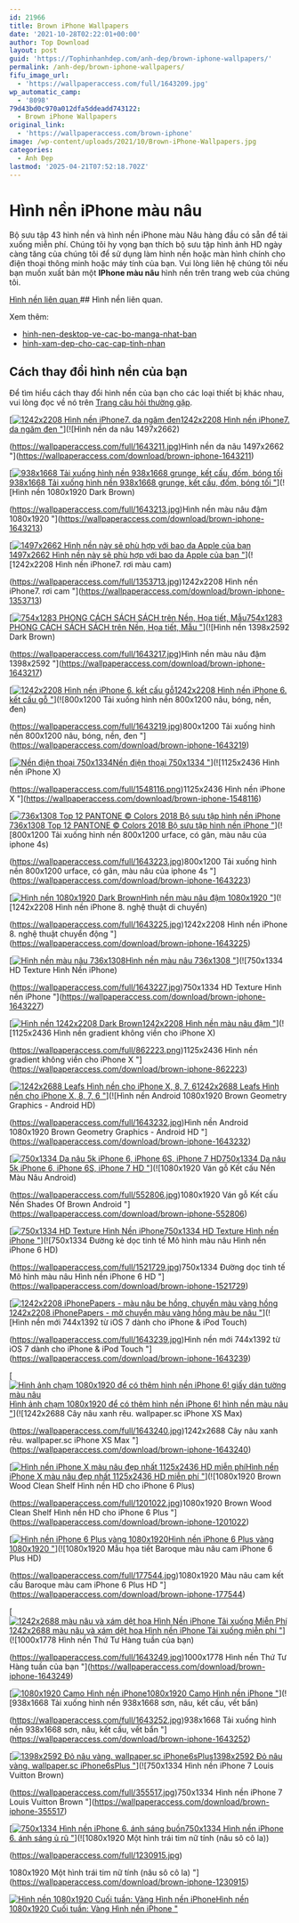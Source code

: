 ```yaml
---
id: 21966
title: Brown iPhone Wallpapers
date: '2021-10-28T02:22:01+00:00'
author: Top Download
layout: post
guid: 'https://Tophinhanhdep.com/anh-dep/brown-iphone-wallpapers/'
permalink: /anh-dep/brown-iphone-wallpapers/
fifu_image_url:
  - 'https://wallpaperaccess.com/full/1643209.jpg'
wp_automatic_camp:
  - '8098'
79d43bd0c970a012dfa5ddeadd743122:
  - Brown iPhone Wallpapers
original_link:
  - 'https://wallpaperaccess.com/brown-iphone'
image: /wp-content/uploads/2021/10/Brown-iPhone-Wallpapers.jpg
categories:
  - Ảnh Đẹp
lastmod: '2025-04-21T07:52:18.702Z'
---
```

# Hình nền iPhone màu nâu

Bộ sưu tập 43 hình nền và hình nền iPhone màu Nâu hàng đầu có sẵn để tải xuống miễn phí. Chúng tôi hy vọng bạn thích bộ sưu tập hình ảnh HD ngày càng tăng của chúng tôi để sử dụng làm hình nền hoặc màn hình chính cho điện thoại thông minh hoặc máy tính của bạn. Vui lòng liên hệ chúng tôi nếu bạn muốn xuất bản một **IPhone màu nâu** hình nền trên trang web của chúng tôi.

[Hình nền liên quan ](#related) ## Hình nền liên quan.

   
 Xem thêm:

   
- [hinh-nen-desktop-ve-cac-bo-manga-nhat-ban](https://tophinhanhdep.com/anh-anime/hinh-nen-desktop-ve-cac-bo-manga-nhat-ban/)
- [hinh-xam-dep-cho-cac-cap-tinh-nhan](https://tophinhanhdep.com/hinh-xam-dep/hinh-xam-dep-cho-cac-cap-tinh-nhan/)

## Cách thay đổi hình nền của bạn

Để tìm hiểu cách thay đổi hình nền của bạn cho các loại thiết bị khác nhau, vui lòng đọc về nó trên [Trang câu hỏi thường gặp](https://tophinhanhdep.com/faq/).

  
[[![1242x2208 Hình nền iPhone7.  da ngăm đen](https://wallpaperaccess.com/full/1643209.jpg)1242x2208 Hình nền iPhone7. da ngăm đen "](https://wallpaperaccess.com/download/brown-iphone-1643209)](![Hình nền da nâu 1497x2662)

(https://wallpaperaccess.com/full/1643211.jpg)Hình nền da nâu 1497x2662 "](https://wallpaperaccess.com/download/brown-iphone-1643211)

[[![938x1668 Tải xuống hình nền 938x1668 grunge, kết cấu, đốm, bóng tối](https://wallpaperaccess.com/full/853876.jpg)938x1668 Tải xuống hình nền 938x1668 grunge, kết cấu, đốm, bóng tối "](https://wallpaperaccess.com/download/brown-iphone-853876)](![Hình nền 1080x1920 Dark Brown)

(https://wallpaperaccess.com/full/1643213.jpg)Hình nền màu nâu đậm 1080x1920 "](https://wallpaperaccess.com/download/brown-iphone-1643213)

[[![1497x2662 Hình nền này sẽ phù hợp với bao da Apple của bạn](https://wallpaperaccess.com/full/853783.jpg)1497x2662 Hình nền này sẽ phù hợp với bao da Apple của bạn "](https://wallpaperaccess.com/download/brown-iphone-853783)](![1242x2208 Hình nền iPhone7.  rơi màu cam)

(https://wallpaperaccess.com/full/1353713.jpg)1242x2208 Hình nền iPhone7. rơi cam "](https://wallpaperaccess.com/download/brown-iphone-1353713)

[[![754x1283 PHONG CÁCH SÁCH SÁCH trên Nền, Họa tiết, Mẫu](https://wallpaperaccess.com/full/948735.jpg)754x1283 PHONG CÁCH SÁCH SÁCH trên Nền, Họa tiết, Mẫu "](https://wallpaperaccess.com/download/brown-iphone-948735)](![Hình nền 1398x2592 Dark Brown)

(https://wallpaperaccess.com/full/1643217.jpg)Hình nền màu nâu đậm 1398x2592 "](https://wallpaperaccess.com/download/brown-iphone-1643217)

[[![1242x2208 Hình nền iPhone 6.  kết cấu gỗ](https://wallpaperaccess.com/full/1643218.jpg)1242x2208 Hình nền iPhone 6. kết cấu gỗ "](https://wallpaperaccess.com/download/brown-iphone-1643218)](![800x1200 Tải xuống hình nền 800x1200 nâu, bóng, nền, đen)

(https://wallpaperaccess.com/full/1643219.jpg)800x1200 Tải xuống hình nền 800x1200 nâu, bóng, nền, đen "](https://wallpaperaccess.com/download/brown-iphone-1643219)

[[![Nền điện thoại 750x1334](https://wallpaperaccess.com/full/948740.jpg)Nền điện thoại 750x1334 "](https://wallpaperaccess.com/download/brown-iphone-948740)](![1125x2436 Hình nền iPhone X)

(https://wallpaperaccess.com/full/1548116.png)1125x2436 Hình nền iPhone X "](https://wallpaperaccess.com/download/brown-iphone-1548116)

[[![736x1308 Top 12 PANTONE © Colors 2018 Bộ sưu tập hình nền iPhone](https://wallpaperaccess.com/full/1643222.jpg)736x1308 Top 12 PANTONE © Colors 2018 Bộ sưu tập hình nền iPhone "](https://wallpaperaccess.com/download/brown-iphone-1643222)](![800x1200 Tải xuống hình nền 800x1200 urface, có gân, màu nâu của iphone 4s)

(https://wallpaperaccess.com/full/1643223.jpg)800x1200 Tải xuống hình nền 800x1200 urface, có gân, màu nâu của iphone 4s "](https://wallpaperaccess.com/download/brown-iphone-1643223)

[[![Hình nền 1080x1920 Dark Brown](https://wallpaperaccess.com/full/1643224.jpg)Hình nền màu nâu đậm 1080x1920 "](https://wallpaperaccess.com/download/brown-iphone-1643224)](![1242x2208 Hình nền iPhone 8.  nghệ thuật di chuyển)

(https://wallpaperaccess.com/full/1643225.jpg)1242x2208 Hình nền iPhone 8. nghệ thuật chuyển động "](https://wallpaperaccess.com/download/brown-iphone-1643225)

[[![Hình nền màu nâu 736x1308](https://wallpaperaccess.com/full/1643226.jpg)Hình nền màu nâu 736x1308 "](https://wallpaperaccess.com/download/brown-iphone-1643226)](![750x1334 HD Texture Hình Nền iPhone)

(https://wallpaperaccess.com/full/1643227.jpg)750x1334 HD Texture Hình nền iPhone "](https://wallpaperaccess.com/download/brown-iphone-1643227)

[[![Hình nền 1242x2208 Dark Brown](https://wallpaperaccess.com/full/1643228.jpg)1242x2208 Hình nền màu nâu đậm "](https://wallpaperaccess.com/download/brown-iphone-1643228)](![1125x2436 Hình nền gradient không viền cho iPhone X)

(https://wallpaperaccess.com/full/862223.png)1125x2436 Hình nền gradient không viền cho iPhone X "](https://wallpaperaccess.com/download/brown-iphone-862223)

[[![1242x2688 Leafs Hình nền cho iPhone X, 8, 7, 6](https://wallpaperaccess.com/full/1643231.png)1242x2688 Leafs Hình nền cho iPhone X, 8, 7, 6 "](https://wallpaperaccess.com/download/brown-iphone-1643231)](![Hình nền Android 1080x1920 Brown Geometry Graphics - Android HD)

(https://wallpaperaccess.com/full/1643232.jpg)Hình nền Android 1080x1920 Brown Geometry Graphics - Android HD "](https://wallpaperaccess.com/download/brown-iphone-1643232)

[[![750x1334 Da nâu 5k iPhone 6, iPhone 6S, iPhone 7 HD](https://wallpaperaccess.com/full/1643234.jpg)750x1334 Da nâu 5k iPhone 6, iPhone 6S, iPhone 7 HD "](https://wallpaperaccess.com/download/brown-iphone-1643234)](![1080x1920 Ván gỗ Kết cấu Nền Màu Nâu Android)

(https://wallpaperaccess.com/full/552806.jpg)1080x1920 Ván gỗ Kết cấu Nền Shades Of Brown Android "](https://wallpaperaccess.com/download/brown-iphone-552806)

[[![750x1334 HD Texture Hình Nền iPhone](https://wallpaperaccess.com/full/1643236.jpg)750x1334 HD Texture Hình nền iPhone "](https://wallpaperaccess.com/download/brown-iphone-1643236)](![750x1334 Đường kẻ dọc tinh tế Mô hình màu nâu Hình nền iPhone 6 HD)

(https://wallpaperaccess.com/full/1521729.jpg)750x1334 Đường dọc tinh tế Mô hình màu nâu Hình nền iPhone 6 HD "](https://wallpaperaccess.com/download/brown-iphone-1521729)

[[![1242x2208 iPhonePapers - màu nâu be hồng, chuyển màu vàng hồng](https://wallpaperaccess.com/full/1643238.jpg)1242x2208 iPhonePapers - mờ chuyển màu vàng hồng màu be nâu "](https://wallpaperaccess.com/download/brown-iphone-1643238)](![Hình nền mới 744x1392 từ iOS 7 dành cho iPhone & iPod Touch)

(https://wallpaperaccess.com/full/1643239.jpg)Hình nền mới 744x1392 từ iOS 7 dành cho iPhone &amp; iPod Touch "](https://wallpaperaccess.com/download/brown-iphone-1643239)

[[![Hình ảnh chạm 1080x1920 để có thêm hình nền iPhone 6!  giấy dán tường màu nâu](https://wallpaperaccess.com/full/853785.jpg)Hình ảnh chạm 1080x1920 để có thêm hình nền iPhone 6! hình nền màu nâu "](https://wallpaperaccess.com/download/brown-iphone-853785)](![1242x2688 Cây nâu xanh rêu.  wallpaper.sc iPhone XS Max)

(https://wallpaperaccess.com/full/1643240.jpg)1242x2688 Cây nâu xanh rêu. wallpaper.sc iPhone XS Max "](https://wallpaperaccess.com/download/brown-iphone-1643240)

[[![Hình nền iPhone X màu nâu đẹp nhất 1125x2436 HD miễn phí](https://wallpaperaccess.com/full/1548100.jpg)Hình nền iPhone X màu nâu đẹp nhất 1125x2436 HD miễn phí "](https://wallpaperaccess.com/download/brown-iphone-1548100)](![1080x1920 Brown Wood Clean Shelf Hình nền HD cho iPhone 6 Plus)

(https://wallpaperaccess.com/full/1201022.jpg)1080x1920 Brown Wood Clean Shelf Hình nền HD cho iPhone 6 Plus "](https://wallpaperaccess.com/download/brown-iphone-1201022)

[[![Hình nền iPhone 6 Plus vàng 1080x1920](https://wallpaperaccess.com/full/310497.jpg)Hình nền iPhone 6 Plus vàng 1080x1920 "](https://wallpaperaccess.com/download/brown-iphone-310497)](![1080x1920 Mẫu họa tiết Baroque màu nâu cam iPhone 6 Plus HD)

(https://wallpaperaccess.com/full/177544.jpg)1080x1920 Màu nâu cam kết cấu Baroque màu cam iPhone 6 Plus HD "](https://wallpaperaccess.com/download/brown-iphone-177544)

[[![1242x2688 màu nâu và xám dệt hoa Hình Nền iPhone Tải xuống Miễn Phí](https://wallpaperaccess.com/full/1643248.jpg)1242x2688 màu nâu và xám dệt hoa Hình nền iPhone Tải xuống miễn phí "](https://wallpaperaccess.com/download/brown-iphone-1643248)](![1000x1778 Hình nền Thứ Tư Hàng tuần của bạn)

(https://wallpaperaccess.com/full/1643249.jpg)1000x1778 Hình nền Thứ Tư Hàng tuần của bạn "](https://wallpaperaccess.com/download/brown-iphone-1643249)

[[![1080x1920 Camo Hình nền iPhone](https://wallpaperaccess.com/full/1643251.jpg)1080x1920 Camo Hình nền iPhone "](https://wallpaperaccess.com/download/brown-iphone-1643251)](![938x1668 Tải xuống hình nền 938x1668 sơn, nâu, kết cấu, vết bẩn)

(https://wallpaperaccess.com/full/1643252.jpg)938x1668 Tải xuống hình nền 938x1668 sơn, nâu, kết cấu, vết bẩn "](https://wallpaperaccess.com/download/brown-iphone-1643252)

[[![1398x2592 Đỏ nâu vàng.  wallpaper.sc iPhone6sPlus](https://wallpaperaccess.com/full/1643253.jpg)1398x2592 Đỏ nâu vàng. wallpaper.sc iPhone6sPlus "](https://wallpaperaccess.com/download/brown-iphone-1643253)](![750x1334 Hình nền iPhone 7 Louis Vuitton Brown)

(https://wallpaperaccess.com/full/355517.jpg)750x1334 Hình nền iPhone 7 Louis Vuitton Brown "](https://wallpaperaccess.com/download/brown-iphone-355517)

[[![750x1334 Hình nền iPhone 6.  ánh sáng buồn](https://wallpaperaccess.com/full/1643256.jpg)750x1334 Hình nền iPhone 6. ánh sáng ủ rũ "](https://wallpaperaccess.com/download/brown-iphone-1643256)](![1080x1920 Một hình trái tim nữ tính (nâu sô cô la))

(https://wallpaperaccess.com/full/1230915.jpg)

1080x1920 Một hình trái tim nữ tính (nâu sô cô la) "](https://wallpaperaccess.com/download/brown-iphone-1230915)

[![Hình nền 1080x1920 Cuối tuần: Vàng Hình nền iPhone](https://wallpaperaccess.com/full/113961.jpg)Hình nền 1080x1920 Cuối tuần: Vàng Hình nền iPhone "](https://wallpaperaccess.com/download/brown-iphone-113961)
